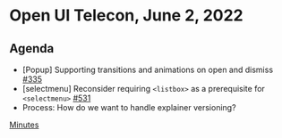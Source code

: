 # Open UI Telecon, June 2, 2022

## Agenda
  - [Popup] Supporting transitions and animations on open and dismiss [#335](https://github.com/openui/open-ui/issues/335)
  - [selectmenu] Reconsider requiring `<listbox>` as a prerequisite for `<selectmenu>` [#531](https://github.com/openui/open-ui/issues/531)
  - Process: How do we want to handle explainer versioning?

[Minutes](https://www.w3.org/2022/06/02-openui-minutes.html)
